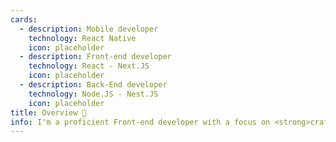 ```yaml
---
cards:
  - description: Mobile developer
    technology: React Native
    icon: placeholder
  - description: Front-end developer
    technology: React - Next.JS
    icon: placeholder
  - description: Back-End developer
    technology: Node.JS - Nest.JS
    icon: placeholder
title: Overview 🔎
info: I'm a proficient Front-end developer with a focus on <strong>crafting interactive digital experiences using React.</strong> <br /><br /> Proficient across the JavaScript spectrum – including React, Next.js, TypeScript, Node.js, and Redux – I excel at transforming ideas into seamless, efficient, and user-friendly solutions. <br/><br/> <strong className='text-secondary-green'>Let's collaborate to turn your vision into reality!</strong>
---
```

